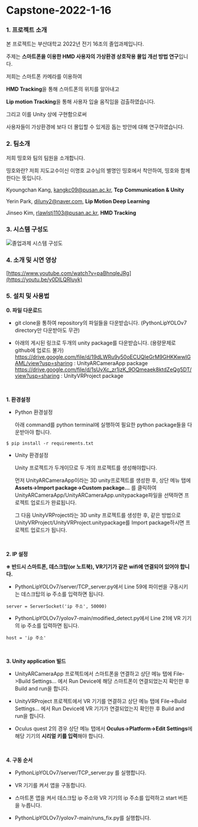 # Capstone-2022-1-16

### 1. 프로젝트 소개

본 프로젝트는 부산대학교 2022년 전기 16조의 졸업과제입니다. 

주제는 **스마트폰을 이용한 HMD 사용자의 가상환경 상호작용 몰입 개선 방법 연구**입니다.

저희는 스마트폰 카메라를 이용하여 

**HMD Tracking**을 통해 스마트폰의 위치를 알아내고 

**Lip motion Tracking**을 통해 사용자 입술 움직임을 검출하였습니다.

그리고 이를 Unity 상에 구현함으로써

사용자들이 가상환경에 보다 더 몰입할 수 있게끔 돕는 방안에 대해 연구하였습니다.

### 2. 팀소개

저희 띵호와 팀의 팀원을 소개합니다.

띵호와란? 저희 지도교수이신 이명호 교수님의 별명인 띵호에서 착안하여, 띵호와 함께 한다는 뜻입니다.

Kyoungchan Kang, kangkc09@pusan.ac.kr, **Tcp Communication & Unity**

Yerin Park, diluny2@naver.com, **Lip Motion Deep Learning**

Jinseo Kim, rlawlstj1103@pusan.ac.kr, **HMD Tracking**

### 3. 시스템 구성도

![졸업과제 시스템 구성도](https://user-images.githubusercontent.com/63496777/195577273-1105c23b-5138-4fbd-a883-6257a9e2e225.png)

### 4. 소개 및 시연 영상
[https://www.youtube.com/watch?v=paBhnqleJRg](https://youtu.be/y0DlLQRIuyk)
### 5. 설치 및 사용법

**0. 파일 다운로드**

  - git clone을 통하여 repository의 파일들을 다운받습니다. (PythonLipYOLOv7 directory만 다운받아도 무관)

  - 아래의 게시된 링크로 두개의 unity package를 다운받습니다. (용량문제로 github에 업로드 불가)
  https://drive.google.com/file/d/19dLWRu9y50oECUQIeGrM9GHKKwwIGAML/view?usp=sharing
  : UnityARCameraApp package
  https://drive.google.com/file/d/1sUvXc_zr1jzK_9OQmeaek8ktdZeQg5DT/view?usp=sharing
  : UnityVRProject package 

<br>

**1. 환경설정**

- Python 환경설정

  아래 command를 python terminal에 실행하여 필요한 python package들을 다운받아야 합니다.
```
$ pip install -r requirements.txt
```

- Unity 환경설정

  Unity 프로젝트가 두개이므로 두 개의 프로젝트를 생성해야합니다.
  
  
  먼저 UnityARCameraApp이라는 3D unity프로젝트를 생성한 후, 상단 메뉴 탭에 **Assets->Import package->Custom package...** 를 클릭하여
  UnityARCameraApp/UnityARCameraApp.unitypackage파일을 선택하면 프로젝트 업로드가 완료됩니다.
  
  
  그 다음 UnityVRProject라는 3D unity 프로젝트를 생성한 후, 같은 방법으로 UnityVRProject/UnityVRProject.unitypackage를 Import package하시면 프로젝트 업로드가 됩니다.
  
<br>
  
**2. IP 설정**
  
   **※ 반드시 스마트폰, 데스크탑(or 노트북), VR기기가 같은 wifi에 연결되어 있어야 합니다.**

  - PythonLipYOLOv7/server/TCP_server.py에서 Line 59에 파이썬을 구동시키는 데스크탑의 ip 주소를 입력하면 됩니다.
```
server = ServerSocket('ip 주소', 50000)
```
  
  - PythonLipYOLOv7/yolov7-main/modified_detect.py에서 Line 21에 VR 기기의 ip 주소를 입력하면 됩니다.
```
host = 'ip 주소'
```

<br>

**3. Unity application 빌드**

  - UnityARCameraApp 프로젝트에서 스마트폰을 연결하고 상단 메뉴 탭에 File->Build Settings... 에서 Run Device에 해당 스마트폰이 연결되었는지 확인한 후
  Build and run을 합니다.
  
  - UnityVRProject 프로젝트에서 VR 기기를 연결하고 상단 메뉴 탭에 File->Build Settings... 에서 Run Device에 VR 기기가 연결되었는지 확인한 후 Build and run을 합니다.
  
  - Oculus quest 2의 경우 상단 메뉴 탭에서 **Oculus->Platform->Edit Settings**에 해당 기기의 **시리얼 키를 입력**해야 합니다.
  
<br>

**4. 구동 순서**

  * PythonLipYOLOv7/server/TCP_server.py 를 실행합니다.
  
  * VR 기기를 켜서 앱을 구동합니다.
  
  * 스마트폰 앱을 켜서 데스크탑 ip 주소와 VR 기기의 ip 주소를 입력하고 start 버튼을 누릅니다.
  
  * PythonLipYOLOv7/yolov7-main/runs_fix.py를 실행합니다.
  
